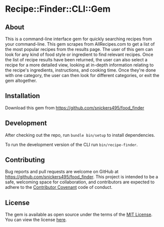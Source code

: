 # Recipe::Finder::CLI::Gem

## About

This is a command-line interface gem for quickly searching recipes from your command-line. This gem scrapes from AllRecipes.com to get a list of the most popular recipes from the results page. The user of this gem can look for any kind of food style or ingredient to find relevant recipes. Once the list of recipe results have been returned, the user can also select a recipe for a more detailed view, looking at in-depth information relating to the recipe's ingredients, instructions, and cooking time. Once they're done with one category, the user can then look for different categories, or exit the gem altogether.

## Installation

Download this gem from https://github.com/snickers495/food_finder

## Development

After checking out the repo, run `bundle bin/setup` to install dependencies.

To run the development version of the CLI run `bin/recipe-finder`.

## Contributing

Bug reports and pull requests are welcome on GitHub at https://github.com/snickers495/food_finder. This project is intended to be a safe, welcoming space for collaboration, and contributors are expected to adhere to the [Contributor Covenant](contributor-covenant.org) code of conduct.


## License

The gem is available as open source under the terms of the [MIT License](http://opensource.org/licenses/MIT).
You can view the license [here](https://github.com/snickers495/food_finder/blob/master/LICENSE.md).
